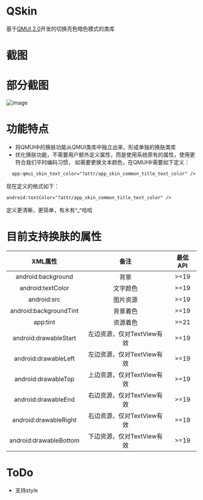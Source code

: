 # QSkin
基于[QMUI 2.0](https://github.com/Tencent/QMUI_Android)开发的切换亮色暗色模式的类库

# 截图
# 部分截图
![image](https://github.com/kongpf8848/QSkin/blob/master/11.gif)

# 功能特点
- 将QMUI中的换肤功能从QMUI类库中独立出来，形成单独的换肤类库
- 优化换肤功能，不需要用户额外定义属性，而是使用系统原有的属性，使用更符合我们平时编码习惯，
  如需要更换文本颜色，在QMUI中需要如下定义：
```xml
  app:qmui_skin_text_color="?attr/app_skin_common_title_text_color" />
 ```
  现在定义的格式如下：
   ```xml
  android:textColor="?attr/app_skin_common_title_text_color" />
   ```
   定义更清晰，更简单，有木有^_^哈哈
   
# 目前支持换肤的属性
|XML属性|备注|最低API
|:---:|:---:|:---:|
|android:background|背景 |>=19|
|android:textColor|文字颜色|>=19|
|android:src|图片资源 |>=19|
|android:backgroundTint|背景着色 |>=19|
|app:tint|资源着色 |>=21|
|android:drawableStart|左边资源，仅对TextView有效|>=19|
|android:drawableLeft|左边资源，仅对TextView有效|>=19|
|android:drawableTop|上边资源，仅对TextView有效|>=19|
|android:drawableEnd|右边资源，仅对TextView有效|>=19|
|android:drawableRight|右边资源，仅对TextView有效|>=19|
|android:drawableBottom|下边资源，仅对TextView有效|>=19|

# ToDo
* 支持style
